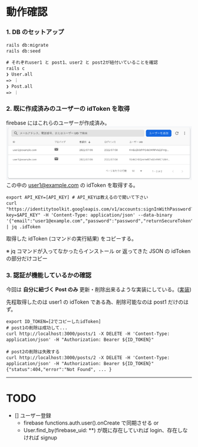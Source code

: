 # 動作確認

### 1. DB のセットアップ

```shell
rails db:migrate
rails db:seed
```

```shell
# それぞれuser1 と post1、user2 と post2が紐付いていることを確認
rails c
❯ User.all
=> ︙
❯ Post.all
=> ︙
```

### 2. 既に作成済みのユーザーの idToken を取得

firebase にはこれらのユーザーが作成済み。
![](./docs/firebase_auth.png)
この中の user1@example.com の idToken を取得する。

```shell
export API_KEY=[API_KEY] # API_KEYは教えるので聞いて下さい
curl "https://identitytoolkit.googleapis.com/v1/accounts:signInWithPassword?key=$API_KEY" -H 'Content-Type: application/json' --data-binary '{"email":"user1@example.com","password":"password","returnSecureToken":true}' | jq .idToken
```

取得した idToken (コマンドの実行結果) をコピーする。

※ jq コマンドが入ってなかったらインストール or 返ってきた JSON の idToken の部分だけコピー

### 3. 認証が機能しているかの確認

今回は **自分に紐づく Post のみ** 更新・削除出来るような実装にしている。([実装](./app/controllers/users_controller.rb))

先程取得したのは user1 の idToken である為、削除可能なのは post1 だけのはず。

```shell
export ID_TOKEN=[2でコピーしたidToken]
# post1の削除は成功して...
curl http://localhost:3000/posts/1 -X DELETE -H 'Content-Type: application/json' -H "Authorization: Bearer ${ID_TOKEN}"

# post2の削除は失敗する
curl http://localhost:3000/posts/2 -X DELETE -H 'Content-Type: application/json' -H "Authorization: Bearer ${ID_TOKEN}"
{"status":404,"error":"Not Found", ... }
```

---

# TODO

- [] ユーザー登録
  - firebase functions.auth.user().onCreate で同期させる or
  - User.find_by(firebase_uid: \*\*) が既に存在していれば login、存在しなければ signup
